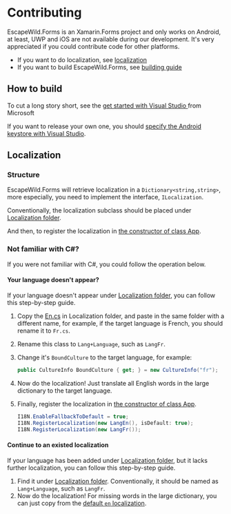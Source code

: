 ﻿# Contributing

EscapeWild.Forms is an Xamarin.Forms project and only works on Android,
at least, UWP and iOS are not available during our development.
It's very appreciated if you could contribute code for other platforms.

- If you want to do localization, see [localization](#Localization)
- If you want to build EscapeWild.Forms, see [building guide](#how-to-build)

## How to build

To cut a long story short, see the [get started with Visual Studio ](https://learn.microsoft.com/en-us/xamarin/get-started/first-app/?pivots=windows-vs2022) from Microsoft

If you want to release your own one, you should [specify the Android keystore with Visual Studio](https://learn.microsoft.com/en-us/xamarin/android/deploy-test/signing/?tabs=windows).

## Localization

### Structure

EscapeWild.Forms will retrieve localization in a `Dictionary<string,string>`,
more especially, you need to implement the interface, `ILocalization`.

Conventionally, the localization subclass should be placed
under [Localization folder](WildernessSurvival/WildernessSurvival/Localization).

And then, to register the localization
in [the constructor of class App](WildernessSurvival/WildernessSurvival/App.xaml.cs).

### Not familiar with C#?

If you were not familiar with C#, you could follow the operation below.

#### Your language doesn't appear?

If your language doesn't appear under [Localization folder](WildernessSurvival/WildernessSurvival/Localization),
you can follow this step-by-step guide.

1. Copy the [En.cs](WildernessSurvival/WildernessSurvival/Localization/En.cs) in Localization folder,
   and paste in the same folder with a different name, for example,
   if the target language is French, you should rename it to `Fr.cs`.

2. Rename this class to `Lang+Language`, such as `LangFr`.

3. Change it's `BoundCulture` to the target language, for example:

   ```csharp
   public CultureInfo BoundCulture { get; } = new CultureInfo("fr");
   ```

4. Now do the localization! Just translate all English words in the large dictionary to the target language.
5. Finally, register the localization
   in [the constructor of class App](WildernessSurvival/WildernessSurvival/App.xaml.cs).
   ```csharp
   I18N.EnableFallbackToDefault = true;
   I18N.RegisterLocalization(new LangEn(), isDefault: true);
   I18N.RegisterLocalization(new LangFr());
   ``` 

#### Continue to an existed localization

If your language has been added under [Localization folder](WildernessSurvival/WildernessSurvival/Localization),
but it lacks further localization, you can follow this step-by-step guide.

1. Find it under [Localization folder](WildernessSurvival/WildernessSurvival/Localization).
   Conventionally, it should be named as `Lang+Language`, such as `LangFr`.
2. Now do the localization! For missing words in the large dictionary, you can just copy from
   the [default `en` localization](WildernessSurvival/WildernessSurvival/Localization/En.cs).